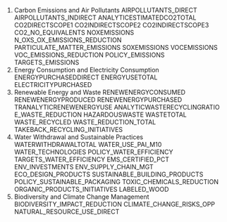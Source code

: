 1. Carbon Emissions and Air Pollutants
AIRPOLLUTANTS_DIRECT
AIRPOLLUTANTS_INDIRECT
ANALYTICESTIMATEDCO2TOTAL
CO2DIRECTSCOPE1
CO2INDIRECTSCOPE2
CO2INDIRECTSCOPE3
CO2_NO_EQUIVALENTS
NOXEMISSIONS
N_OXS_OX_EMISSIONS_REDUCTION
PARTICULATE_MATTER_EMISSIONS
SOXEMISSIONS
VOCEMISSIONS
VOC_EMISSIONS_REDUCTION
POLICY_EMISSIONS
TARGETS_EMISSIONS
2. Energy Consumption and Electricity Consumption
ENERGYPURCHASEDDIRECT
ENERGYUSETOTAL
ELECTRICITYPURCHASED
3. Renewable Energy and Waste
RENEWENERGYCONSUMED
RENEWENERGYPRODUCED
RENEWENERGYPURCHASED
TRANALYTICRENEWENERGYUSE
ANALYTICWASTERECYCLINGRATIO
E_WASTE_REDUCTION
HAZARDOUSWASTE
WASTETOTAL
WASTE_RECYCLED
WASTE_REDUCTION_TOTAL
TAKEBACK_RECYCLING_INITIATIVES
4. Water Withdrawal and Sustainable Practices
WATERWITHDRAWALTOTAL
WATER_USE_PAI_M10
WATER_TECHNOLOGIES
POLICY_WATER_EFFICIENCY
TARGETS_WATER_EFFICIENCY
EMS_CERTIFIED_PCT
ENV_INVESTMENTS
ENV_SUPPLY_CHAIN_MGT
ECO_DESIGN_PRODUCTS
SUSTAINABLE_BUILDING_PRODUCTS
POLICY_SUSTAINABLE_PACKAGING
TOXIC_CHEMICALS_REDUCTION
ORGANIC_PRODUCTS_INITIATIVES
LABELED_WOOD
5. Biodiversity and Climate Change Management
BIODIVERSITY_IMPACT_REDUCTION
CLIMATE_CHANGE_RISKS_OPP
NATURAL_RESOURCE_USE_DIRECT
